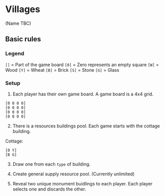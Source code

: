 # Villages
(Name TBC)

## Basic rules

### Legend

`[]` = Part of the game board
`[0]` = Zero represents an empty square
`[W]` = Wood
`[Y]` = Wheat
`[B]` = Brick
`[S]` = Stone
`[G]` = Glass


### Setup
1. Each player has their own game board. A game board is a 4x4 grid.
```
[0 0 0 0]
[0 0 0 0]
[0 0 0 0]
[0 0 0 0]
```


2. There is a resources buildings pool. Each game starts with the cottage building.

Cottage:
```
[0 Y]
[B G]
```

3. Draw one from each `type` of building.

4. Create general supply resource pool. (Currently unlimited)

5. Reveal two unique monument buidlings to each player. Each player selects one and discards the other.